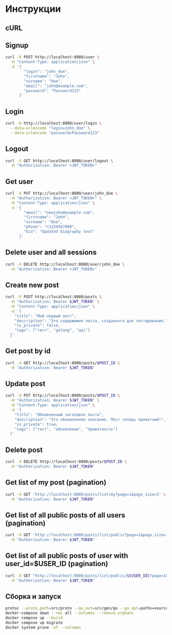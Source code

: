 # Инструкции

## cURL

## Signup

```bash
curl -X POST http://localhost:8080/user \
  -H "Content-Type: application/json" \
  -d '{
        "login": "john_doe",
        "firstname": "John",
        "surname": "Doe",
        "email": "john@example.com",
        "password": "Password123"
      }'
```

## Login

```bash
curl -G http://localhost:8080/user/login \
  --data-urlencode "login=john_doe" \
  --data-urlencode "password=Password123"
```

## Logout

```bash
curl -X GET http://localhost:8080/user/logout \
  -H "Authorization: Bearer <JWT_TOKEN>"
```

## Get user

```bash
curl -X PUT http://localhost:8080/user/john_doe \
  -H "Authorization: Bearer <JWT_TOKEN>" \
  -H "Content-Type: application/json" \
  -d '{
        "email": "newjohn@example.com",
        "firstname": "John",
        "surname": "Doe",
        "phone": "+1234567890",
        "bio": "Updated biography text"
      }'
```

## Delete user and all sessions

```bash
curl -X DELETE http://localhost:8080/user/john_doe \
  -H "Authorization: Bearer <JWT_TOKEN>"
```

## Create new post

```bash
curl -X POST http://localhost:8080/posts \
  -H "Authorization: Bearer $JWT_TOKEN" \
  -H "Content-Type: application/json" \
  -d '{
    "title": "Мой первый пост",
    "description": "Это содержимое поста, созданного для тестирования.",
    "is_private": false,
    "tags": ["тест", "golang", "api"]
  }'
```

## Get post by id

```bash
curl -X GET http://localhost:8080/posts/$POST_ID \
  -H "Authorization: Bearer $JWT_TOKEN"
```

## Update post

```bash
curl -X PUT http://localhost:8080/posts/$POST_ID \
  -H "Authorization: Bearer $JWT_TOKEN" \
  -H "Content-Type: application/json" \
  -d '{
    "title": "Обновленный заголовок поста",
    "description": "Это обновленное описание. Пост теперь приватный!",
    "is_private": true,
    "tags": ["тест", "обновление", "приватность"]
  }'
```

## Delete post

```bash
curl -X DELETE http://localhost:8080/posts/$POST_ID \
  -H "Authorization: Bearer $JWT_TOKEN"
```

## Get list of my post (pagination)

```bash
curl -X GET 'http://localhost:8080/posts/list/my?page=1&page_size=3' \
  -H "Authorization: Bearer $JWT_TOKEN"
```

## Get list of all public posts of all users (pagination)

```bash
curl -X GET 'http://localhost:8080/posts/list/public?page=1&page_size=15' \
  -H "Authorization: Bearer $JWT_TOKEN"
```

## Get list of all public posts of user with user_id=$USER_ID (pagination)

```bash
curl -X GET "http://localhost:8080/posts/list/public/${USER_ID}?page=1&page_size=4" \
  -H "Authorization: Bearer $JWT_TOKEN"
```

## Сборка и запуск

```bash
protoc --proto_path=src/proto --go_out=src/gen/go --go_opt=paths=source_relative --go-grpc_out=src/gen/go --go-grpc_opt=paths=source_relative src/proto/post/post.proto
docker-compose down --rmi all --volumes --remove-orphans
docker compose up --build
docker compose up migrate
docker system prune -af --volumes
